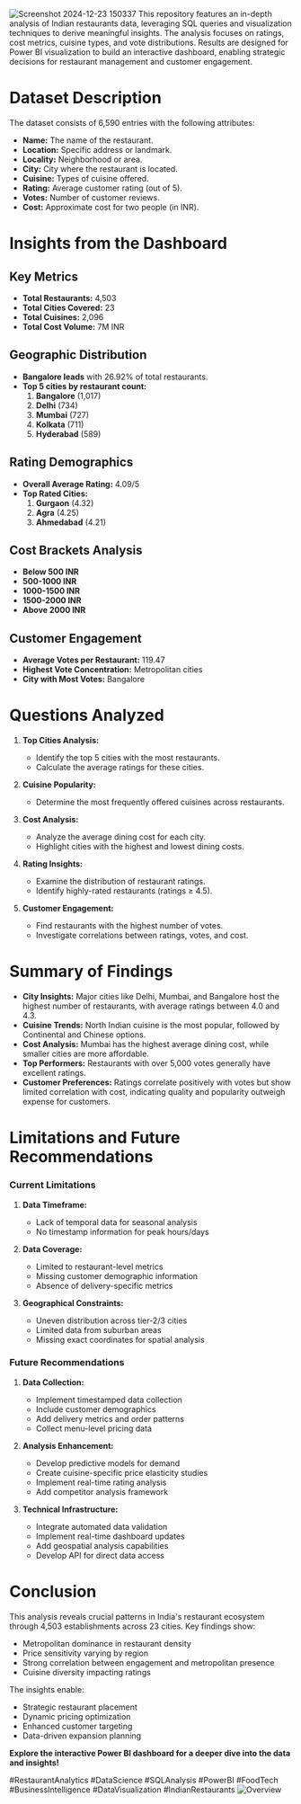 ![Screenshot 2024-12-23 150337](https://github.com/user-attachments/assets/c50c0050-feae-4c8a-b18f-80da570621a3)
This repository features an in-depth analysis of Indian restaurants data, leveraging SQL queries and visualization techniques to derive meaningful insights. The analysis focuses on ratings, cost metrics, cuisine types, and vote distributions. Results are designed for Power BI visualization to build an interactive dashboard, enabling strategic decisions for restaurant management and customer engagement.

# Dataset Description

The dataset consists of 6,590 entries with the following attributes:

- **Name:** The name of the restaurant.
- **Location:** Specific address or landmark.
- **Locality:** Neighborhood or area.
- **City:** City where the restaurant is located.
- **Cuisine:** Types of cuisine offered.
- **Rating:** Average customer rating (out of 5).
- **Votes:** Number of customer reviews.
- **Cost:** Approximate cost for two people (in INR).

# Insights from the Dashboard

## Key Metrics
- **Total Restaurants:** 4,503
- **Total Cities Covered:** 23
- **Total Cuisines:** 2,096
- **Total Cost Volume:** 7M INR

## Geographic Distribution
- **Bangalore leads** with 26.92% of total restaurants.
- **Top 5 cities by restaurant count:**
  1. **Bangalore** (1,017)
  2. **Delhi** (734)
  3. **Mumbai** (727)
  4. **Kolkata** (711)
  5. **Hyderabad** (589)

## Rating Demographics
- **Overall Average Rating:** 4.09/5
- **Top Rated Cities:**
  1. **Gurgaon** (4.32)
  2. **Agra** (4.25)
  3. **Ahmedabad** (4.21)

## Cost Brackets Analysis
- **Below 500 INR**
- **500-1000 INR**
- **1000-1500 INR**
- **1500-2000 INR**
- **Above 2000 INR**

## Customer Engagement
- **Average Votes per Restaurant:** 119.47
- **Highest Vote Concentration:** Metropolitan cities
- **City with Most Votes:** Bangalore

# Questions Analyzed

1. **Top Cities Analysis:**
   - Identify the top 5 cities with the most restaurants.
   - Calculate the average ratings for these cities.

2. **Cuisine Popularity:**
   - Determine the most frequently offered cuisines across restaurants.

3. **Cost Analysis:**
   - Analyze the average dining cost for each city.
   - Highlight cities with the highest and lowest dining costs.

4. **Rating Insights:**
   - Examine the distribution of restaurant ratings.
   - Identify highly-rated restaurants (ratings ≥ 4.5).

5. **Customer Engagement:**
   - Find restaurants with the highest number of votes.
   - Investigate correlations between ratings, votes, and cost.

# Summary of Findings

- **City Insights:** Major cities like Delhi, Mumbai, and Bangalore host the highest number of restaurants, with average ratings between 4.0 and 4.3.
- **Cuisine Trends:** North Indian cuisine is the most popular, followed by Continental and Chinese options.
- **Cost Analysis:** Mumbai has the highest average dining cost, while smaller cities are more affordable.
- **Top Performers:** Restaurants with over 5,000 votes generally have excellent ratings.
- **Customer Preferences:** Ratings correlate positively with votes but show limited correlation with cost, indicating quality and popularity outweigh expense for customers.

# Limitations and Future Recommendations

### Current Limitations
1. **Data Timeframe:**
   - Lack of temporal data for seasonal analysis
   - No timestamp information for peak hours/days

2. **Data Coverage:**
   - Limited to restaurant-level metrics
   - Missing customer demographic information
   - Absence of delivery-specific metrics

3. **Geographical Constraints:**
   - Uneven distribution across tier-2/3 cities
   - Limited data from suburban areas
   - Missing exact coordinates for spatial analysis

### Future Recommendations

1. **Data Collection:**
   - Implement timestamped data collection
   - Include customer demographics
   - Add delivery metrics and order patterns
   - Collect menu-level pricing data

2. **Analysis Enhancement:**
   - Develop predictive models for demand
   - Create cuisine-specific price elasticity studies
   - Implement real-time rating analysis
   - Add competitor analysis framework

3. **Technical Infrastructure:**
   - Integrate automated data validation
   - Implement real-time dashboard updates
   - Add geospatial analysis capabilities
   - Develop API for direct data access

# Conclusion

This analysis reveals crucial patterns in India's restaurant ecosystem through 4,503 establishments across 23 cities. Key findings show:
- Metropolitan dominance in restaurant density
- Price sensitivity varying by region
- Strong correlation between engagement and metropolitan presence
- Cuisine diversity impacting ratings

The insights enable:
- Strategic restaurant placement
- Dynamic pricing optimization
- Enhanced customer targeting
- Data-driven expansion planning

**Explore the interactive Power BI dashboard for a deeper dive into the data and insights!**

#RestaurantAnalytics #DataScience #SQLAnalysis #PowerBI #FoodTech #BusinessIntelligence #DataVisualization #IndianRestaurants
![Overview](https://github.com/user-attachments/assets/3eb04fca-d71a-4371-bc18-1cf82255c99c)


